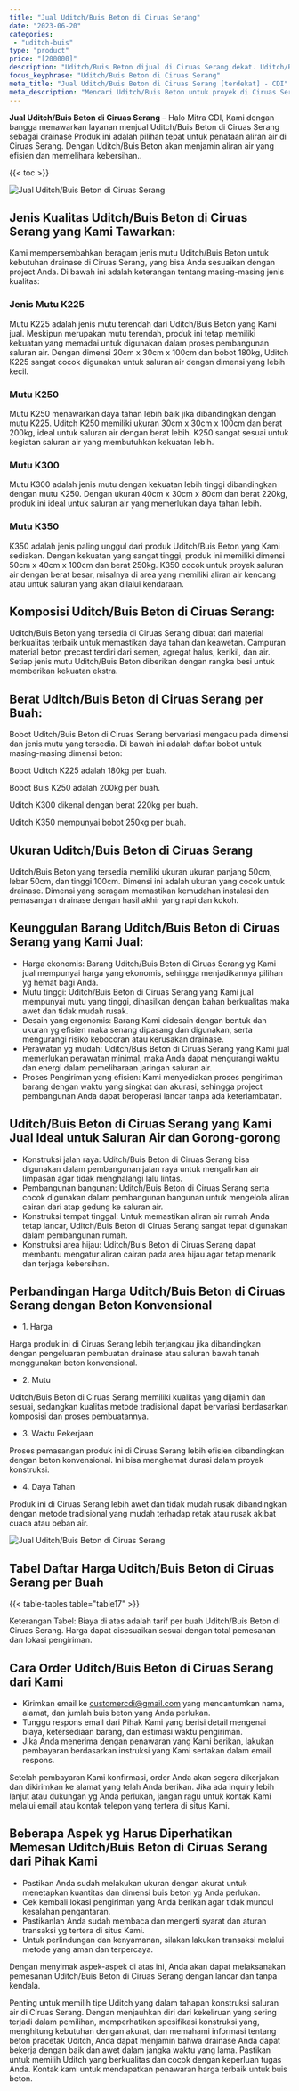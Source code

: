 ```yaml
---
title: "Jual Uditch/Buis Beton di Ciruas Serang"
date: "2023-06-20"
categories:
 - "uditch-buis"
type: "product"
price: "[200000]"
description: "Uditch/Buis Beton dijual di Ciruas Serang dekat. Uditch/Buis Beton ini umumnya dipakai dalam proyek konstruksi sebagai saluran pembuangan yang handal dan awet. Hubungi kami untuk mendapatkan lebih lanjut."
focus_keyphrase: "Uditch/Buis Beton di Ciruas Serang"
meta_title: "Jual Uditch/Buis Beton di Ciruas Serang [terdekat] - CDI"
meta_description: "Mencari Uditch/Buis Beton untuk proyek di Ciruas Serang? Kami memiliki Uditch/Buis Beton berkualitas untuk infrastruktur saluran pembuangan. Dapatkan penawaran terbaik sekarang."
---
```


**Jual Uditch/Buis Beton di Ciruas Serang** – Halo Mitra CDI, Kami dengan bangga menawarkan layanan menjual Uditch/Buis Beton di Ciruas Serang sebagai drainase Produk ini adalah pilihan tepat untuk penataan aliran air di Ciruas Serang. Dengan Uditch/Buis Beton akan menjamin aliran air yang efisien dan memelihara kebersihan..

{{< toc >}}

![Jual Uditch/Buis Beton di Ciruas Serang](/images/uditch-buis/uditch-beton-16.jpg)

## Jenis Kualitas Uditch/Buis Beton di Ciruas Serang yang Kami Tawarkan:

Kami mempersembahkan beragam jenis mutu Uditch/Buis Beton untuk kebutuhan drainase di Ciruas Serang, yang bisa Anda sesuaikan dengan project Anda. Di bawah ini adalah keterangan tentang masing-masing jenis kualitas:

### Jenis Mutu K225

Mutu K225 adalah jenis mutu terendah dari Uditch/Buis Beton yang Kami jual. Meskipun merupakan mutu terendah, produk ini tetap memiliki kekuatan yang memadai untuk digunakan dalam proses pembangunan saluran air. Dengan dimensi 20cm x 30cm x 100cm dan bobot 180kg, Uditch K225 sangat cocok digunakan untuk saluran air dengan dimensi yang lebih kecil.

### Mutu K250

Mutu K250 menawarkan daya tahan lebih baik jika dibandingkan dengan mutu K225. Uditch K250 memiliki ukuran 30cm x 30cm x 100cm dan berat 200kg, ideal untuk saluran air dengan berat lebih. K250 sangat sesuai untuk kegiatan saluran air yang membutuhkan kekuatan lebih.

### Mutu K300

Mutu K300 adalah jenis mutu dengan kekuatan lebih tinggi dibandingkan dengan mutu K250. Dengan ukuran 40cm x 30cm x 80cm dan berat 220kg, produk ini ideal untuk saluran air yang memerlukan daya tahan lebih.

### Mutu K350

K350 adalah jenis paling unggul dari produk Uditch/Buis Beton yang Kami sediakan. Dengan kekuatan yang sangat tinggi, produk ini memiliki dimensi 50cm x 40cm x 100cm dan berat 250kg. K350 cocok untuk proyek saluran air dengan berat besar, misalnya di area yang memiliki aliran air kencang atau untuk saluran yang akan dilalui kendaraan.

## Komposisi Uditch/Buis Beton di Ciruas Serang:

Uditch/Buis Beton yang tersedia di Ciruas Serang dibuat dari material berkualitas terbaik untuk memastikan daya tahan dan keawetan. Campuran material beton precast terdiri dari semen, agregat halus, kerikil, dan air. Setiap jenis mutu Uditch/Buis Beton diberikan dengan rangka besi untuk memberikan kekuatan ekstra.

## Berat Uditch/Buis Beton di Ciruas Serang per Buah:

Bobot Uditch/Buis Beton di Ciruas Serang bervariasi mengacu pada dimensi dan jenis mutu yang tersedia. Di bawah ini adalah daftar bobot untuk masing-masing dimensi beton:

Bobot Uditch K225 adalah 180kg per buah.

Bobot Buis K250 adalah 200kg per buah.

Uditch K300 dikenal dengan berat 220kg per buah.

Uditch K350 mempunyai bobot 250kg per buah.

## Ukuran Uditch/Buis Beton di Ciruas Serang

Uditch/Buis Beton yang tersedia memiliki ukuran ukuran panjang 50cm, lebar 50cm, dan tinggi 100cm. Dimensi ini adalah ukuran yang cocok untuk drainase. Dimensi yang seragam memastikan kemudahan instalasi dan pemasangan drainase dengan hasil akhir yang rapi dan kokoh.

## Keunggulan Barang Uditch/Buis Beton di Ciruas Serang yang Kami Jual:

*   Harga ekonomis: Barang Uditch/Buis Beton di Ciruas Serang yg Kami jual mempunyai harga yang ekonomis, sehingga menjadikannya pilihan yg hemat bagi Anda.
*   Mutu tinggi: Uditch/Buis Beton di Ciruas Serang yang Kami jual mempunyai mutu yang tinggi, dihasilkan dengan bahan berkualitas maka awet dan tidak mudah rusak.
*   Desain yang ergonomis: Barang Kami didesain dengan bentuk dan ukuran yg efisien maka senang dipasang dan digunakan, serta mengurangi risiko kebocoran atau kerusakan drainase.
*   Perawatan yg mudah: Uditch/Buis Beton di Ciruas Serang yang Kami jual memerlukan perawatan minimal, maka Anda dapat mengurangi waktu dan energi dalam pemeliharaan jaringan saluran air.
*   Proses Pengiriman yang efisien: Kami menyediakan proses pengiriman barang dengan waktu yang singkat dan akurasi, sehingga project pembangunan Anda dapat beroperasi lancar tanpa ada keterlambatan.

## Uditch/Buis Beton di Ciruas Serang yang Kami Jual Ideal untuk Saluran Air dan Gorong-gorong

*   Konstruksi jalan raya: Uditch/Buis Beton di Ciruas Serang bisa digunakan dalam pembangunan jalan raya untuk mengalirkan air limpasan agar tidak menghalangi lalu lintas.
*   Pembangunan bangunan: Uditch/Buis Beton di Ciruas Serang serta cocok digunakan dalam pembangunan bangunan untuk mengelola aliran cairan dari atap gedung ke saluran air.
*   Konstruksi tempat tinggal: Untuk memastikan aliran air rumah Anda tetap lancar, Uditch/Buis Beton di Ciruas Serang sangat tepat digunakan dalam pembangunan rumah.
*   Konstruksi area hijau: Uditch/Buis Beton di Ciruas Serang dapat membantu mengatur aliran cairan pada area hijau agar tetap menarik dan terjaga kebersihan.

## Perbandingan Harga Uditch/Buis Beton di Ciruas Serang dengan Beton Konvensional

*   1\. Harga

Harga produk ini di Ciruas Serang lebih terjangkau jika dibandingkan dengan pengeluaran pembuatan drainase atau saluran bawah tanah menggunakan beton konvensional.
*   2\. Mutu

Uditch/Buis Beton di Ciruas Serang memiliki kualitas yang dijamin dan sesuai, sedangkan kualitas metode tradisional dapat bervariasi berdasarkan komposisi dan proses pembuatannya.
*   3\. Waktu Pekerjaan

Proses pemasangan produk ini di Ciruas Serang lebih efisien dibandingkan dengan beton konvensional. Ini bisa menghemat durasi dalam proyek konstruksi.
*   4\. Daya Tahan

Produk ini di Ciruas Serang lebih awet dan tidak mudah rusak dibandingkan dengan metode tradisional yang mudah terhadap retak atau rusak akibat cuaca atau beban air.

![Jual Uditch/Buis Beton di Ciruas Serang](/images/uditch-buis/buis-beton-17.jpg)

## Tabel Daftar Harga Uditch/Buis Beton di Ciruas Serang per Buah

{{< table-tables table="table17" >}}

Keterangan Tabel: Biaya di atas adalah tarif per buah Uditch/Buis Beton di Ciruas Serang. Harga dapat disesuaikan sesuai dengan total pemesanan dan lokasi pengiriman.

## Cara Order Uditch/Buis Beton di Ciruas Serang dari Kami

*   Kirimkan email ke customercdi@gmail.com yang mencantumkan nama, alamat, dan jumlah buis beton yang Anda perlukan.
*   Tunggu respons email dari Pihak Kami yang berisi detail mengenai biaya, ketersediaan barang, dan estimasi waktu pengiriman.
*   Jika Anda menerima dengan penawaran yang Kami berikan, lakukan pembayaran berdasarkan instruksi yang Kami sertakan dalam email respons.

Setelah pembayaran Kami konfirmasi, order Anda akan segera dikerjakan dan dikirimkan ke alamat yang telah Anda berikan. Jika ada inquiry lebih lanjut atau dukungan yg Anda perlukan, jangan ragu untuk kontak Kami melalui email atau kontak telepon yang tertera di situs Kami.

## Beberapa Aspek yg Harus Diperhatikan Memesan Uditch/Buis Beton di Ciruas Serang dari Pihak Kami

*   Pastikan Anda sudah melakukan ukuran dengan akurat untuk menetapkan kuantitas dan dimensi buis beton yg Anda perlukan.
*   Cek kembali lokasi pengiriman yang Anda berikan agar tidak muncul kesalahan pengantaran.
*   Pastikanlah Anda sudah membaca dan mengerti syarat dan aturan transaksi yg tertera di situs Kami.
*   Untuk perlindungan dan kenyamanan, silakan lakukan transaksi melalui metode yang aman dan terpercaya.

Dengan menyimak aspek-aspek di atas ini, Anda akan dapat melaksanakan pemesanan Uditch/Buis Beton di Ciruas Serang dengan lancar dan tanpa kendala.

Penting untuk memilih tipe Uditch yang dalam tahapan konstruksi saluran air di Ciruas Serang. Dengan menjauhkan diri dari kekeliruan yang sering terjadi dalam pemilihan, memperhatikan spesifikasi konstruksi yang, menghitung kebutuhan dengan akurat, dan memahami informasi tentang beton pracetak Uditch, Anda dapat menjamin bahwa drainase Anda dapat bekerja dengan baik dan awet dalam jangka waktu yang lama. Pastikan untuk memilih Uditch yang berkualitas dan cocok dengan keperluan tugas Anda. Kontak kami untuk mendapatkan penawaran harga terbaik untuk buis beton.